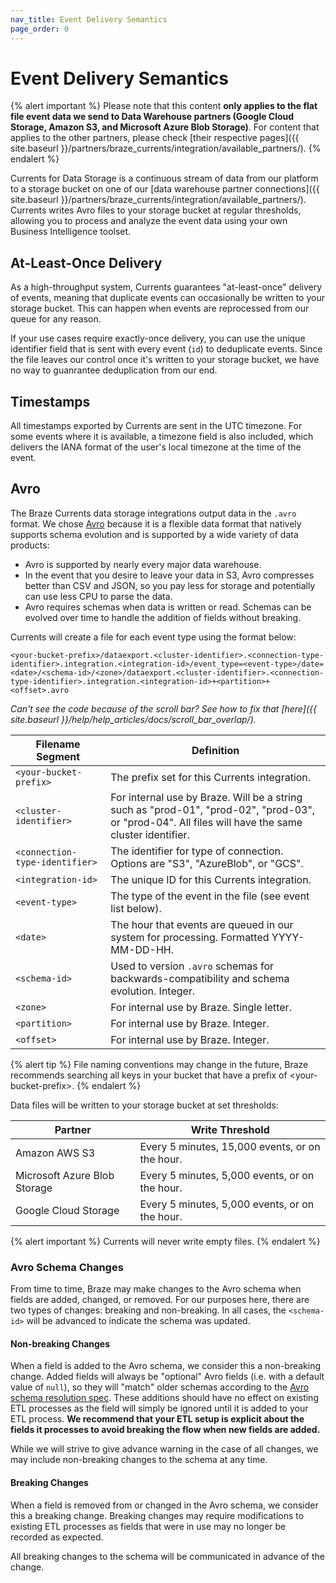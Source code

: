 ```yaml
---
nav_title: Event Delivery Semantics
page_order: 0
---
```


# Event Delivery Semantics

{% alert important %}
Please note that this content **only applies to the flat file event data we send to Data Warehouse partners (Google Cloud Storage, Amazon S3, and Microsoft Azure Blob Storage)**. For content that applies to the other partners, please check [their respective pages]({{ site.baseurl }}/partners/braze_currents/integration/available_partners/).
{% endalert %}

Currents for Data Storage is a continuous stream of data from our platform to a storage bucket on one of our [data warehouse partner connections]({{ site.baseurl }}/partners/braze_currents/integration/available_partners/). Currents writes Avro files to your storage bucket at regular thresholds, allowing you to process and analyze the event data using your own Business Intelligence toolset.

## At-Least-Once Delivery

As a high-throughput system, Currents guarantees "at-least-once" delivery of events, meaning that duplicate events can occasionally be written to your storage bucket. This can happen when events are reprocessed from our queue for any reason.

If your use cases require exactly-once delivery, you can use the unique identifier field that is sent with every event (`id`) to deduplicate events. Since the file leaves our control once it's written to your storage bucket, we have no way to guanrantee deduplication from our end.

## Timestamps

All timestamps exported by Currents are sent in the UTC timezone. For some events where it is available, a timezone field is also included, which delivers the IANA format of the user's local timezone at the time of the event.

## Avro

The Braze Currents data storage integrations output data in the `.avro` format. We chose [Avro](https://avro.apache.org/) because it is a flexible data format that natively supports schema evolution and is supported by a wide variety of data products:

-   Avro is supported by nearly every major data warehouse.
-   In the event that you desire to leave your data in S3, Avro compresses better than CSV and JSON, so you pay less for storage and potentially can use less CPU to parse the data.
-   Avro requires schemas when data is written or read. Schemas can be evolved over time to handle the addition of fields without breaking.

Currents will create a file for each event type using the format below:

```
<your-bucket-prefix>/dataexport.<cluster-identifier>.<connection-type-identifier>.integration.<integration-id>/event_type=<event-type>/date=<date>/<schema-id>/<zone>/dataexport.<cluster-identifier>.<connection-type-identifier>.integration.<integration-id>+<partition>+<offset>.avro
```

_Can't see the code because of the scroll bar? See how to fix that [here]({{ site.baseurl }}/help/help_articles/docs/scroll_bar_overlap/)._

|Filename Segment |Definition|
|---|---|
| `<your-bucket-prefix>` | The prefix set for this Currents integration. |
| `<cluster-identifier>` | For internal use by Braze. Will be a string such as "prod-01", "prod-02", "prod-03", or "prod-04". All files will have the same cluster identifier.|
| `<connection-type-identifier>` | The identifier for type of connection. Options are "S3", "AzureBlob", or "GCS". |
| `<integration-id>` | The unique ID for this Currents integration. |
| `<event-type>` | The type of the event in the file (see event list below). |
| `<date>` | The hour that events are queued in our system for processing. Formatted YYYY-MM-DD-HH. |
| `<schema-id>` | Used to version `.avro` schemas for backwards-compatibility and schema evolution. Integer. |
| `<zone>` | For internal use by Braze. Single letter. |
| `<partition>` | For internal use by Braze. Integer. |
| `<offset>`| For internal use by Braze. Integer. |

{% alert tip %}
File naming conventions may change in the future, Braze recommends searching all keys in your bucket that have a prefix of &lt;your-bucket-prefix&gt;.
{% endalert %}

Data files will be written to your storage bucket at set thresholds:

| Partner | Write Threshold |
|---|---|
| Amazon AWS S3 | Every 5 minutes, 15,000 events, or on the hour. |
| Microsoft Azure Blob Storage | Every 5 minutes, 5,000 events, or on the hour. |
| Google Cloud Storage | Every 5 minutes, 5,000 events, or on the hour. |

{% alert important %}
Currents will never write empty files.
{% endalert %}

### Avro Schema Changes

From time to time, Braze may make changes to the Avro schema when fields are added, changed, or removed. For our purposes here, there are two types of changes: breaking and non-breaking. In all cases, the `<schema-id>` will be advanced to indicate the schema was updated.

#### Non-breaking Changes

When a field is added to the Avro schema, we consider this a non-breaking change. Added fields will always be "optional" Avro fields (i.e. with a default value of `null`), so they will "match" older schemas according to the [Avro schema resolution spec](http://avro.apache.org/docs/current/spec.html#schema+resolution). These additions should have no effect on existing ETL processes as the field will simply be ignored until it is added to your ETL process. **We recommend that your ETL setup is explicit about the fields it processes to avoid breaking the flow when new fields are added.**

While we will strive to give advance warning in the case of all changes, we may include non-breaking changes to the schema at any time.

#### Breaking Changes

When a field is removed from or changed in the Avro schema, we consider this a breaking change. Breaking changes may require modifications to existing ETL processes as fields that were in use may no longer be recorded as expected.

All breaking changes to the schema will be communicated in advance of the change.
